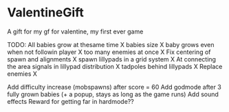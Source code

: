 # ValentineGift
 A gift for my gf for valentine, my first ever game

TODO:
	All babies grow at thesame time X
	babies size X
	baby grows even when not followin player X
	too many enemies at once  X
	Fix centering of spawn and alignments X
	spawn lillypads in a grid system X
		At connecting the area signals in lillypad distribution X
	tadpoles behind lillypads X
	Replace enemies X

Add difficulty increase (mobspawns) after score = 60
Add godmode after 3 fully grown babies (+ a popup, stays as long as the game runs)
Add sound effects
Reward for getting far in hardmode??
